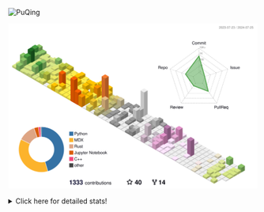 ![PuQing](https://user-images.githubusercontent.com/27223114/171565019-9a56fae6-b08b-421f-99db-7e830da42371.png)

![](./profile-3d-contrib/profile-season-animate.svg)

<details>
<summary>Click here for detailed stats!</summary>

<!--START_SECTION:waka-->
![Lines of code](https://img.shields.io/badge/From%20Hello%20World%20I%27ve%20Written-1.4%20million%20lines%20of%20code-blue)

**🐱 My GitHub Data** 

> 📦 398.8 kB Used in GitHub's Storage 
 > 
> 🏆 433 Contributions in the Year 2024
 > 
> 🚫 Not Opted to Hire
 > 
> 📜 49 Public Repositories 
 > 
> 🔑 29 Private Repositories 
 > 
**I'm an Early 🐤** 

```text
🌞 Morning                514 commits         ██░░░░░░░░░░░░░░░░░░░░░░░   06.67 % 
🌆 Daytime                3494 commits        ███████████░░░░░░░░░░░░░░   45.32 % 
🌃 Evening                1728 commits        ██████░░░░░░░░░░░░░░░░░░░   22.42 % 
🌙 Night                  1973 commits        ██████░░░░░░░░░░░░░░░░░░░   25.59 % 
```


📊 **This Week I Spent My Time On** 

```text
💬 Programming Languages: 
Python                   12 hrs 12 mins      ████████░░░░░░░░░░░░░░░░░   31.37 % 
Browsing                 7 hrs 19 mins       █████░░░░░░░░░░░░░░░░░░░░   18.81 % 
Other                    6 hrs 16 mins       ████░░░░░░░░░░░░░░░░░░░░░   16.15 % 
GitHubing                5 hrs 24 mins       ███░░░░░░░░░░░░░░░░░░░░░░   13.89 % 
Fish Touching            3 hrs 48 mins       ██░░░░░░░░░░░░░░░░░░░░░░░   09.78 % 

🔥 Editors: 
VS Code                  21 hrs 8 mins       ██████████████░░░░░░░░░░░   54.33 % 
Chrome                   17 hrs 38 mins      ███████████░░░░░░░░░░░░░░   45.34 % 
fish                     7 mins              ░░░░░░░░░░░░░░░░░░░░░░░░░   00.33 % 

💻 Operating System: 
Mac                      17 hrs 45 mins      ███████████░░░░░░░░░░░░░░   45.67 % 
Linux                    17 hrs 13 mins      ███████████░░░░░░░░░░░░░░   44.26 % 
WSL                      3 hrs 54 mins       ███░░░░░░░░░░░░░░░░░░░░░░   10.05 % 
Windows                  0 secs              ░░░░░░░░░░░░░░░░░░░░░░░░░   00.02 % 
```


<!--END_SECTION:waka-->
</details>
